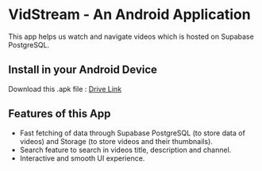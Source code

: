 # VidStream - An Android Application

This app helps us watch and navigate videos which is hosted on Supabase PostgreSQL.

## Install in your Android Device

Download this .apk file :  [Drive Link](https://drive.google.com/file/d/1jJaPmsEf0H83PJXj_n4VvZK1sKlyEF9v/view?usp=sharing)

## Features of this App
* Fast fetching of data through Supabase PostgreSQL (to store data of videos) and Storage (to store videos and their thumbnails).
* Search feature to search in videos title, description and channel.
* Interactive and smooth UI experience.
